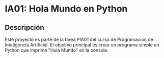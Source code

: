 # IA01: Hola Mundo en Python
## Descripción
Este proyecto es parte de la tarea PIA01 del curso de Programación de Inteligencia Artificial. El objetivo principal es crear un programa simple en Python que imprima "Hola Mundo" en la consola.
